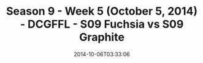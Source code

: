 ---
title: Season 9 - Week 5 (October 5, 2014) - DCGFFL - S09 Fuchsia vs S09 Graphite
teams-score:
- team: _teams/s09-fuchsia.md
  score: 40
- team: _teams/s09-graphite.md
  score: 12
mvp: Bill Klitz (Fuchsia); Peter Sima (Graphite)
game-ball: N/A
sportsperson: ''
season: 9
week: 5
date: '2014-10-06T03:33:06'
pageid: season-9-week-5-4456-vs-4458
---